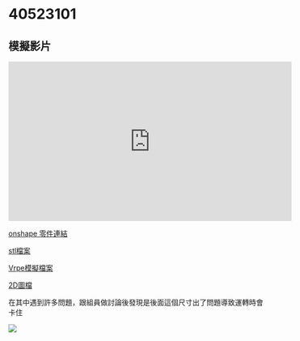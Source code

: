 # 40523101

## 模擬影片

<iframe width="560" height="315" src="https://www.youtube.com/embed/B5Gprui9vVY" frameborder="0" allow="autoplay; encrypted-media" allowfullscreen></iframe>



[onshape 零件連結 ](https://cad.onshape.com/documents/0ba29b69f57aac35a3af00eb/w/30eefc36c021fbfb816492cb/e/d9772a26d99cc3a078e9e4ba)

[stl檔案](https://github.com/s40523101/cd2018/blob/gh-pages/40523101/three.stl)

[Vrpe模擬檔案 ](https://github.com/s40523101/cd2018/blob/gh-pages/40523101/three3.ttt)

[2D圖檔](https://github.com/s40523101/cd2018/blob/gh-pages/40523101/triple_lifter.slvs)

在其中遇到許多問題，跟組員做討論後發現是後面這個尺寸出了問題導致運轉時會卡住

<img src="https://imgur.com/a/SmQPQWp">



